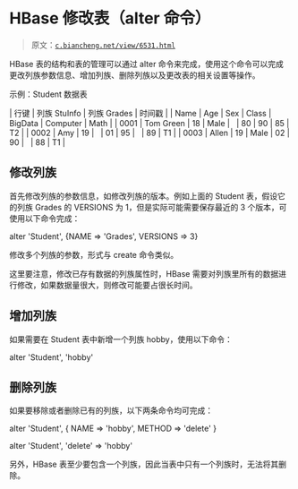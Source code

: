 # HBase 修改表（alter 命令）

> 原文：[`c.biancheng.net/view/6531.html`](http://c.biancheng.net/view/6531.html)

HBase 表的结构和表的管理可以通过 alter 命令来完成，使用这个命令可以完成更改列族参数信息、增加列族、删除列族以及更改表的相关设置等操作。

示例：Student 数据表

| 行键 | 列族 StuInfo | 列族 Grades | 时间戳 |
| Name | Age | Sex | Class | BigData | Computer | Math |
| 0001 | Tom Green | 18 | Male |   | 80 | 90 | 85 | T2 |
| 0002 | Amy | 19 |   | 01 | 95 |   | 89 | T1 |
| 0003 | Allen | 19 | Male | 02 | 90 |   | 88 | T1 |

## 修改列族

首先修改列族的参数信息，如修改列族的版本。例如上面的 Student 表，假设它的列族 Grades 的 VERSIONS 为 1，但是实际可能需要保存最近的 3 个版本，可使用以下命令完成：

alter 'Student', {NAME => 'Grades', VERSIONS => 3}

修改多个列族的参数，形式与 create 命令类似。

这里要注意，修改已存有数据的列族属性时，HBase 需要对列族里所有的数据进行修改，如果数据量很大，则修改可能要占很长时间。

## 增加列族

如果需要在 Student 表中新增一个列族 hobby，使用以下命令：

alter 'Student', 'hobby'

## 删除列族

如果要移除或者删除已有的列族，以下两条命令均可完成：

alter 'Student', { NAME => 'hobby', METHOD => 'delete' }

alter 'Student', 'delete' => 'hobby'

另外，HBase 表至少要包含一个列族，因此当表中只有一个列族时，无法将其删除。